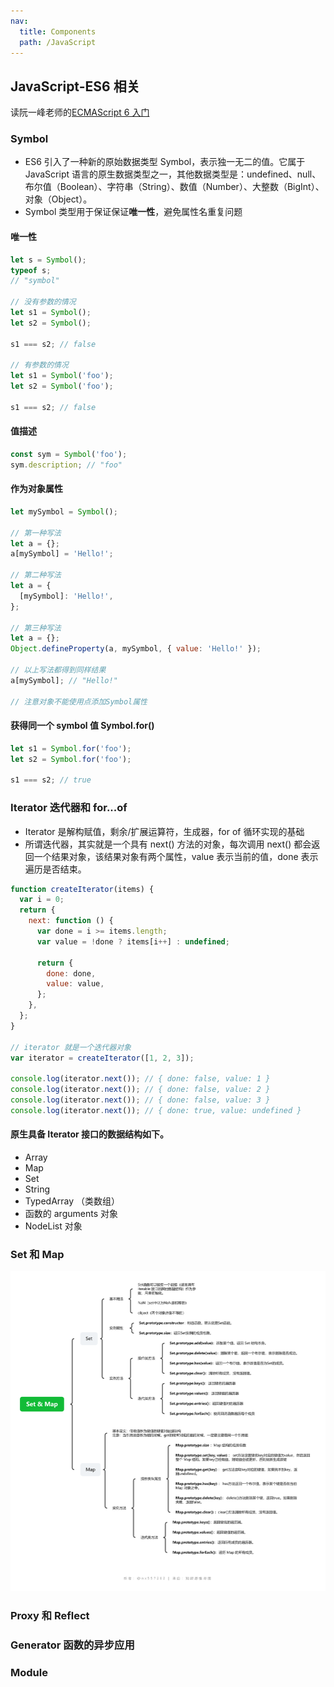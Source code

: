 ```yaml
---
nav:
  title: Components
  path: /JavaScript
---
```


## JavaScript-ES6 相关

读阮一峰老师的[ECMAScript 6 入门](https://es6.ruanyifeng.com/)

### Symbol

- ES6 引入了一种新的原始数据类型 Symbol，表示独一无二的值。它属于 JavaScript 语言的原生数据类型之一，其他数据类型是：undefined、null、布尔值（Boolean）、字符串（String）、数值（Number）、大整数（BigInt）、对象（Object）。
- Symbol 类型用于保证保证**唯一性**，避免属性名重复问题

#### 唯一性

```jsx | pure
let s = Symbol();
typeof s;
// "symbol"

// 没有参数的情况
let s1 = Symbol();
let s2 = Symbol();

s1 === s2; // false

// 有参数的情况
let s1 = Symbol('foo');
let s2 = Symbol('foo');

s1 === s2; // false
```

#### 值描述

```jsx | pure
const sym = Symbol('foo');
sym.description; // "foo"
```

#### 作为对象属性

```jsx | pure
let mySymbol = Symbol();

// 第一种写法
let a = {};
a[mySymbol] = 'Hello!';

// 第二种写法
let a = {
  [mySymbol]: 'Hello!',
};

// 第三种写法
let a = {};
Object.defineProperty(a, mySymbol, { value: 'Hello!' });

// 以上写法都得到同样结果
a[mySymbol]; // "Hello!"

// 注意对象不能使用点添加Symbol属性
```

#### 获得同一个 symbol 值 Symbol.for()

```jsx | pure
let s1 = Symbol.for('foo');
let s2 = Symbol.for('foo');

s1 === s2; // true
```

### Iterator 迭代器和 for...of

- Iterator 是解构赋值，剩余/扩展运算符，生成器，for of 循环实现的基础
- 所谓迭代器，其实就是一个具有 next() 方法的对象，每次调用 next() 都会返回一个结果对象，该结果对象有两个属性，value 表示当前的值，done 表示遍历是否结束。

```js
function createIterator(items) {
  var i = 0;
  return {
    next: function () {
      var done = i >= items.length;
      var value = !done ? items[i++] : undefined;

      return {
        done: done,
        value: value,
      };
    },
  };
}

// iterator 就是一个迭代器对象
var iterator = createIterator([1, 2, 3]);

console.log(iterator.next()); // { done: false, value: 1 }
console.log(iterator.next()); // { done: false, value: 2 }
console.log(iterator.next()); // { done: false, value: 3 }
console.log(iterator.next()); // { done: true, value: undefined }
```

#### 原生具备 Iterator 接口的数据结构如下。

- Array
- Map
- Set
- String
- TypedArray （类数组）
- 函数的 arguments 对象
- NodeList 对象

### Set 和 Map

![](./ES6相关问题.png)

### Proxy 和 Reflect

### Generator 函数的异步应用

### Module
